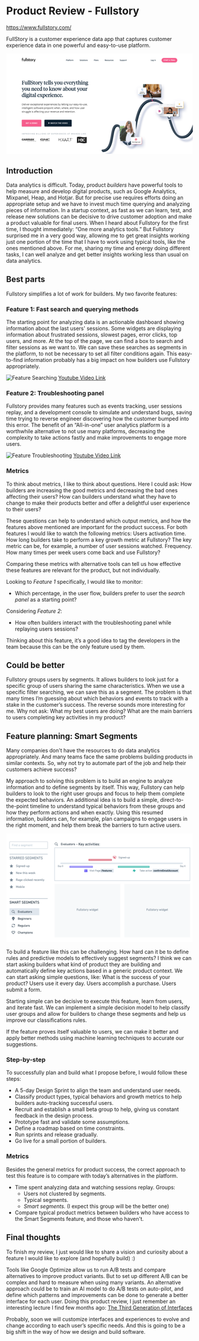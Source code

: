 # Product Review - Fullstory
https://www.fullstory.com/

FullStory is a customer experience data app that captures customer experience data in one powerful and easy-to-use platform.

![Fullstory Hero](https://github.com/jairpgjunior/origin-product-take-home-assignment/blob/dev/JairJunior/fullstory-hero.png)

## Introduction

Data analytics is difficult. Today, product *builders* have powerful tools to help measure and develop digital products, such as Google Analytics, Mixpanel, Heap, and Hotjar. But for precise use requires efforts doing an appropriate setup and we have to invest much time querying and analyzing pieces of information. In a startup context, as fast as we can learn, test, and release new solutions can be decisive to drive customer adoption and make a product valuable for final users. 
When I heard about Fullstory for the first time, I thought immediately: “One more analytics tools.” But Fullstory surprised me in a very good way, allowing me to get great insights working just one portion of the time that I have to work using typical tools, like the ones mentioned above. For me, sharing my time and energy doing different tasks, I can well analyze and get better insights working less than usual on data analytics. 

## Best parts

Fullstory simplifies a lot of work for builders. My two favorite features:
 
### Feature 1: Fast search and querying methods

The starting point for analyzing data is an actionable dashboard showing information about the last users' sessions. Some widgets are displaying information about frustrated sessions, slowest pages, error clicks, top users, and more. At the top of the page, we can find a box to search and filter sessions as we want to. We can save these searches as segments in the platform, to not be necessary to set all filter conditions again.
This easy-to-find information probably has a big impact on how builders use Fullstory appropriately.

![Feature Searching](https://github.com/jairpgjunior/origin-product-take-home-assignment/blob/dev/JairJunior/feature-1-searching.gif)
[Youtube Video Link](https://www.youtube.com/watch?v=ZPy9EvrRt2c)

### Feature 2: Troubleshooting panel 

Fullstory provides many features such as events tracking, user sessions replay, and a development console to simulate and understand bugs, saving time trying to reverse engineer discovering how the customer bumped into this error. The benefit of an “All-in-one” user analytics platform is a worthwhile alternative to not use many platforms, decreasing the complexity to take actions fastly and make improvements to engage more users.

![Feature Troubleshooting](https://github.com/jairpgjunior/origin-product-take-home-assignment/blob/dev/JairJunior/feature-2-troubleshooting.gif)
[Youtube Video Link](https://www.youtube.com/watch?v=HpM4qua9tK0)

### Metrics

To think about metrics, I like to think about questions. Here I could ask: 
How builders are increasing the good metrics and decreasing the bad ones affecting their users?
How can builders understand what they have to change to make their products better and offer a delightful user experience to their users?

These questions can help to understand which output metrics, and how the features above mentioned are important for the product success. For both features I would like to watch the following metrics: 
Users activation time. How long builders take to perform a key growth metric at Fullstory? The key metric can be, for example, a number of user sessions watched. 
Frequency. How many times per week users come back and use Fullstory?

Comparing these metrics with alternative tools can tell us how effective these features are relevant for the product, but not individually. 

Looking to *Feature 1* specifically, I would like to monitor:
- Which percentage, in the user flow, builders prefer to user the *search panel* as a starting point?

Considering *Feature 2*: 
- How often builders interact with the troubleshooting panel while replaying users sessions?

Thinking about this feature, it’s a good idea to tag the developers in the team because this can be the only feature used by them. 

## Could be better

Fullstory groups users by segments. It allows builders to look just for a specific group of users sharing the same characteristics. When we use a specific filter searching, we can save this as a segment. The problem is that many times I’m guessing about which behaviors and events to track with a stake in the customer’s success. The reverse sounds more interesting for me.  Why not ask:
What my best users are doing?
What are the main barriers to users completing key activities in my product?

## Feature planning: Smart Segments

Many companies don't have the resources to do data analytics appropriately. And many teams face the same problems building products in similar contexts. So, why not try to automate part of the job and help their customers achieve success?

My approach to solving this problem is to build an engine to analyze information and to define segments by itself. This way, Fullstory can help builders to look to the right user groups and focus to help them complete the expected behaviors. 
An additional idea is to build a simple, direct-to-the-point timeline to understand typical behaviors from these groups and how they perform actions and when exactly. Using this resumed information, builders can, for example, plan campaigns to engage users in the right moment, and help them break the barriers to turn active users. 

![feature Proposal Smart Segments](https://github.com/jairpgjunior/origin-product-take-home-assignment/blob/dev/JairJunior/feature-proposal-smart-segments.png)

To build a feature like this can be challenging. How hard can it be to define rules and predictive models to effectively suggest segments? I think we can start asking builders what kind of product they are building and automatically define key actions based in a generic product context. We can start asking simple questions, like:
What is the success of your product?
Users use it every day.
Users accomplish a purchase.
Users submit a form.

Starting simple can be decisive to execute this feature, learn from users, and iterate fast. We can implement a simple decision model to help classify user groups and allow for builders to change these segments and help us improve our classifications rules.

If the feature proves itself valuable to users, we can make it better and apply better methods using machine learning techniques to accurate our suggestions. 

### Step-by-step

To successfully plan and build what I propose before, I would follow these steps:
- A 5-day Design Sprint to align the team and understand user needs.
- Classify product types, typical behaviors and growth metrics to help builders auto-tracking successful users.
- Recruit and establish a small beta group to help, giving us constant feedback in the design process. 
- Prototype fast and validate some assumptions.
- Define a roadmap based on time constraints.
- Run sprints and release gradually.
- Go live for a small portion of builders. 

### Metrics

Besides the general metrics for product success, the correct approach to test this feature is to compare with today’s alternatives in the platform.
- Time spent analyzing data and watching sessions replay. Groups:
    - Users not clustered by segments.
    - Typical segments.
    - *Smart segments.* (I expect this group will be the better one)
- Compare typical product metrics between builders who have access to the Smart Segments feature, and those who haven't.

## Final thoughts 

To finish my review, I just would like to share a vision and curiosity about a feature I would like to explore (and hopefully build) :)

Tools like Google Optimize allow us to run A/B tests and compare alternatives to improve product variants. But to set up different A/B can be complex and hard to measure when using many variants. An alternative approach could be to train an AI model to do A/B tests on auto-pilot, and define which patterns and improvements can be done to generate a better interface for each user. Doing this product review, I just remember an interesting lecture I find few months ago: [The Third Generation of Interfaces](https://www.interfaces3.com/)

Probably, soon we will customize interfaces and experiences to evolve and change according to each user’s specific needs. And this is going to be a big shift in the way of how we design and build software.

